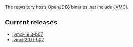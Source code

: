The repository hosts OpenJDK8 binaries that include [JVMCI](https://github.com/graalvm/graal-jvmci-8).

## Current releases
* [jvmci-19.3-b07](https://github.com/graalvm/openjdk8-jvmci-builder/releases/tag/jvmci-19.3-b07)
* [jvmci-20.0-b02](https://github.com/graalvm/openjdk8-jvmci-builder/releases/tag/jvmci-20.0-b02)
